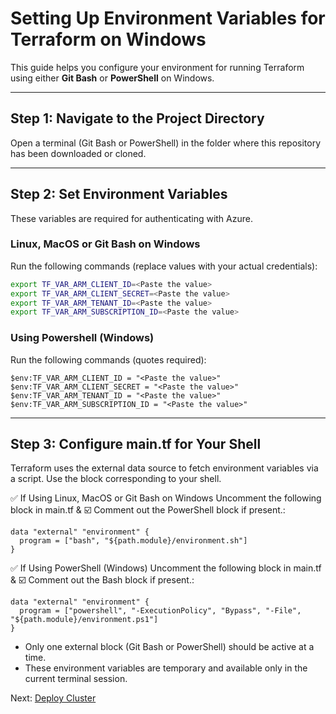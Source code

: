 # Setting Up Environment Variables for Terraform on Windows

This guide helps you configure your environment for running Terraform using either **Git Bash** or **PowerShell** on Windows.

---

## Step 1: Navigate to the Project Directory

Open a terminal (Git Bash or PowerShell) in the folder where this repository has been downloaded or cloned.

---

## Step 2: Set Environment Variables

These variables are required for authenticating with Azure.

### **Linux, MacOS or Git Bash on Windows**

Run the following commands (replace values with your actual credentials):

```bash
export TF_VAR_ARM_CLIENT_ID=<Paste the value>
export TF_VAR_ARM_CLIENT_SECRET=<Paste the value>
export TF_VAR_ARM_TENANT_ID=<Paste the value>
export TF_VAR_ARM_SUBSCRIPTION_ID=<Paste the value>
```
###  Using **Powershell (Windows)**

Run the following commands (quotes required):
```
$env:TF_VAR_ARM_CLIENT_ID = "<Paste the value>"
$env:TF_VAR_ARM_CLIENT_SECRET = "<Paste the value>"
$env:TF_VAR_ARM_TENANT_ID = "<Paste the value>"
$env:TF_VAR_ARM_SUBSCRIPTION_ID = "<Paste the value>"
```
---
## Step 3: Configure main.tf for Your Shell

Terraform uses the external data source to fetch environment variables via a script. Use the block corresponding to your shell.

✅ If Using Linux, MacOS or Git Bash on Windows
Uncomment the following block in main.tf & ☑️ Comment out the PowerShell block if present.:
```
data "external" "environment" {
  program = ["bash", "${path.module}/environment.sh"]
}
```
✅ If Using PowerShell (Windows)
Uncomment the following block in main.tf & ☑️ Comment out the Bash block if present.:
```
data "external" "environment" {
  program = ["powershell", "-ExecutionPolicy", "Bypass", "-File", "${path.module}/environment.ps1"]
}
```

* Only one external block (Git Bash or PowerShell) should be active at a time.
* These environment variables are temporary and available only in the current terminal session.

Next: [Deploy Cluster](./04-deploy-cluster.md)
